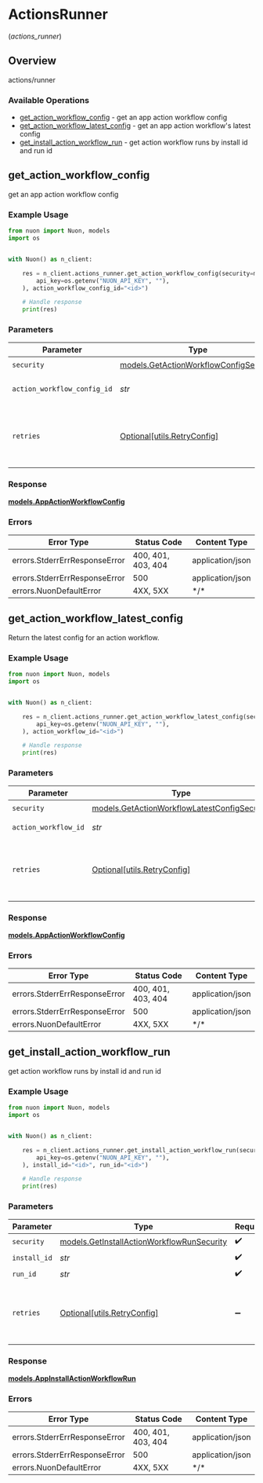 # ActionsRunner
(*actions_runner*)

## Overview

actions/runner

### Available Operations

* [get_action_workflow_config](#get_action_workflow_config) - get an app action workflow config
* [get_action_workflow_latest_config](#get_action_workflow_latest_config) - get an app action workflow's latest config
* [get_install_action_workflow_run](#get_install_action_workflow_run) - get action workflow runs by install id and run id

## get_action_workflow_config

get an app action workflow config

### Example Usage

<!-- UsageSnippet language="python" operationID="GetActionWorkflowConfig" method="get" path="/v1/action-workflows/configs/{action_workflow_config_id}" -->
```python
from nuon import Nuon, models
import os


with Nuon() as n_client:

    res = n_client.actions_runner.get_action_workflow_config(security=models.GetActionWorkflowConfigSecurity(
        api_key=os.getenv("NUON_API_KEY", ""),
    ), action_workflow_config_id="<id>")

    # Handle response
    print(res)

```

### Parameters

| Parameter                                                                                 | Type                                                                                      | Required                                                                                  | Description                                                                               |
| ----------------------------------------------------------------------------------------- | ----------------------------------------------------------------------------------------- | ----------------------------------------------------------------------------------------- | ----------------------------------------------------------------------------------------- |
| `security`                                                                                | [models.GetActionWorkflowConfigSecurity](../../models/getactionworkflowconfigsecurity.md) | :heavy_check_mark:                                                                        | N/A                                                                                       |
| `action_workflow_config_id`                                                               | *str*                                                                                     | :heavy_check_mark:                                                                        | action workflow config ID                                                                 |
| `retries`                                                                                 | [Optional[utils.RetryConfig]](../../models/utils/retryconfig.md)                          | :heavy_minus_sign:                                                                        | Configuration to override the default retry behavior of the client.                       |

### Response

**[models.AppActionWorkflowConfig](../../models/appactionworkflowconfig.md)**

### Errors

| Error Type                    | Status Code                   | Content Type                  |
| ----------------------------- | ----------------------------- | ----------------------------- |
| errors.StderrErrResponseError | 400, 401, 403, 404            | application/json              |
| errors.StderrErrResponseError | 500                           | application/json              |
| errors.NuonDefaultError       | 4XX, 5XX                      | \*/\*                         |

## get_action_workflow_latest_config

Return the latest config for an action workflow.


### Example Usage

<!-- UsageSnippet language="python" operationID="GetActionWorkflowLatestConfig" method="get" path="/v1/action-workflows/{action_workflow_id}/latest-config" -->
```python
from nuon import Nuon, models
import os


with Nuon() as n_client:

    res = n_client.actions_runner.get_action_workflow_latest_config(security=models.GetActionWorkflowLatestConfigSecurity(
        api_key=os.getenv("NUON_API_KEY", ""),
    ), action_workflow_id="<id>")

    # Handle response
    print(res)

```

### Parameters

| Parameter                                                                                             | Type                                                                                                  | Required                                                                                              | Description                                                                                           |
| ----------------------------------------------------------------------------------------------------- | ----------------------------------------------------------------------------------------------------- | ----------------------------------------------------------------------------------------------------- | ----------------------------------------------------------------------------------------------------- |
| `security`                                                                                            | [models.GetActionWorkflowLatestConfigSecurity](../../models/getactionworkflowlatestconfigsecurity.md) | :heavy_check_mark:                                                                                    | N/A                                                                                                   |
| `action_workflow_id`                                                                                  | *str*                                                                                                 | :heavy_check_mark:                                                                                    | action workflow ID                                                                                    |
| `retries`                                                                                             | [Optional[utils.RetryConfig]](../../models/utils/retryconfig.md)                                      | :heavy_minus_sign:                                                                                    | Configuration to override the default retry behavior of the client.                                   |

### Response

**[models.AppActionWorkflowConfig](../../models/appactionworkflowconfig.md)**

### Errors

| Error Type                    | Status Code                   | Content Type                  |
| ----------------------------- | ----------------------------- | ----------------------------- |
| errors.StderrErrResponseError | 400, 401, 403, 404            | application/json              |
| errors.StderrErrResponseError | 500                           | application/json              |
| errors.NuonDefaultError       | 4XX, 5XX                      | \*/\*                         |

## get_install_action_workflow_run

get action workflow runs by install id and run id

### Example Usage

<!-- UsageSnippet language="python" operationID="GetInstallActionWorkflowRun" method="get" path="/v1/installs/{install_id}/action-workflows/runs/{run_id}" -->
```python
from nuon import Nuon, models
import os


with Nuon() as n_client:

    res = n_client.actions_runner.get_install_action_workflow_run(security=models.GetInstallActionWorkflowRunSecurity(
        api_key=os.getenv("NUON_API_KEY", ""),
    ), install_id="<id>", run_id="<id>")

    # Handle response
    print(res)

```

### Parameters

| Parameter                                                                                         | Type                                                                                              | Required                                                                                          | Description                                                                                       |
| ------------------------------------------------------------------------------------------------- | ------------------------------------------------------------------------------------------------- | ------------------------------------------------------------------------------------------------- | ------------------------------------------------------------------------------------------------- |
| `security`                                                                                        | [models.GetInstallActionWorkflowRunSecurity](../../models/getinstallactionworkflowrunsecurity.md) | :heavy_check_mark:                                                                                | N/A                                                                                               |
| `install_id`                                                                                      | *str*                                                                                             | :heavy_check_mark:                                                                                | install ID                                                                                        |
| `run_id`                                                                                          | *str*                                                                                             | :heavy_check_mark:                                                                                | run ID                                                                                            |
| `retries`                                                                                         | [Optional[utils.RetryConfig]](../../models/utils/retryconfig.md)                                  | :heavy_minus_sign:                                                                                | Configuration to override the default retry behavior of the client.                               |

### Response

**[models.AppInstallActionWorkflowRun](../../models/appinstallactionworkflowrun.md)**

### Errors

| Error Type                    | Status Code                   | Content Type                  |
| ----------------------------- | ----------------------------- | ----------------------------- |
| errors.StderrErrResponseError | 400, 401, 403, 404            | application/json              |
| errors.StderrErrResponseError | 500                           | application/json              |
| errors.NuonDefaultError       | 4XX, 5XX                      | \*/\*                         |
